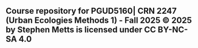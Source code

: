 ## Course repository for PGUD5160| CRN 2247 (Urban Ecologies Methods 1) - Fall 2025 © 2025 by Stephen Metts is licensed under CC BY-NC-SA 4.0 